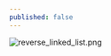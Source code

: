 ```yaml
---
published: false
---
```

![reverse_linked_list.png]({{site.baseurl}}/images/linked_list/reverse_linked_list.png)

